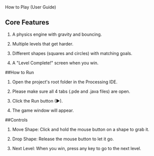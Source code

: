 
How to Play (User Guide)

## Core Features

1. A physics engine with gravity and bouncing.

2. Multiple levels that get harder.

3. Different shapes (squares and circles) with matching goals.

4. A "Level Complete!" screen when you win.

##How to Run

1. Open the project's root folder in the Processing IDE.

2. Please make sure all 4  tabs (.pde and .java files) are open.

3. Click the Run button (▶).

4. The game window will appear.

##Controls

1. Move Shape: Click and hold the mouse button on a shape to grab it.

2. Drop Shape: Release the mouse button to let it go.

3. Next Level: When you win, press any key to go to the next level.
